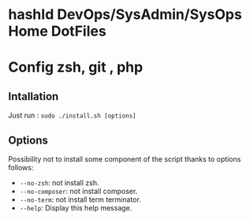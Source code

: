 # hashId DevOps/SysAdmin/SysOps Home DotFiles 

Config zsh, git , php
=========================

Intallation
-----------
Just run : `sudo ./install.sh [options]`

Options
-------

Possibility not to install some component of the script thanks to options follows:

* `--no-zsh`: not install zsh.
* `--no-composer`: not install composer.
* `--no-term`: not install term terminator.
* `--help`: Display this help message.
